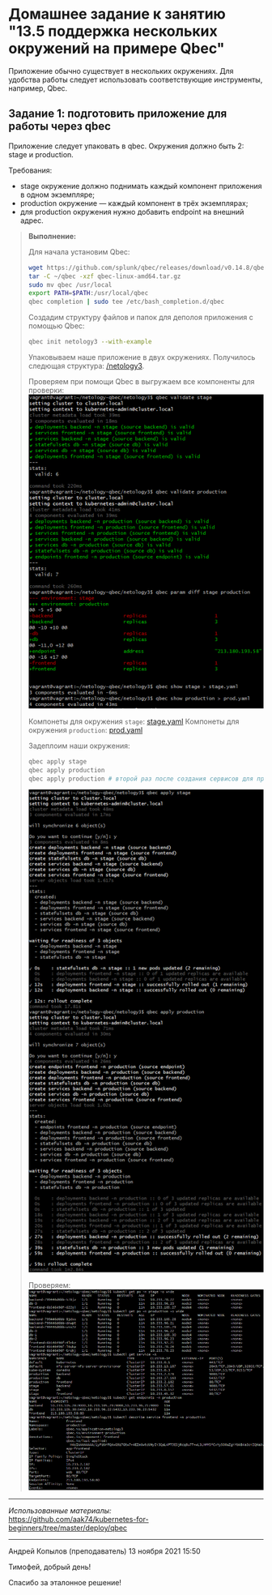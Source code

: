 # Домашнее задание к занятию "13.5 поддержка нескольких окружений на примере Qbec"
Приложение обычно существует в нескольких окружениях. Для удобства работы следует использовать соответствующие инструменты, например, Qbec.

## Задание 1: подготовить приложение для работы через qbec
Приложение следует упаковать в qbec. Окружения должно быть 2: stage и production. 

Требования:
* stage окружение должно поднимать каждый компонент приложения в одном экземпляре;
* production окружение — каждый компонент в трёх экземплярах;
* для production окружения нужно добавить endpoint на внешний адрес.
 
> **Выполнение:**    
> 
> Для начала установим Qbec:
> ```bash
> wget https://github.com/splunk/qbec/releases/download/v0.14.8/qbec-linux-amd64.tar.gz
> tar -C ~/qbec -xzf qbec-linux-amd64.tar.gz
> sudo mv qbec /usr/local
> export PATH=$PATH:/usr/local/qbec
> qbec completion | sudo tee /etc/bash_completion.d/qbec
> ```
> 
> Создадим структуру файлов и папок для деполоя приложения с помощью Qbec:    
> ```bash
> qbec init netology3 --with-example
> ```
>
> Упаковываем наше приложение в двух окружениях. Получилось следющая структура: [/netology3](./netology3).    
>
> Проверяем при помощи Qbec в выгружаем все компоненты для проверки:    
> ![13-05-01](img/1.png)
>
> Компонеты для окружения `stage`: [stage.yaml](./stage.yaml)
> Компонеты для окружения `production`: [prod.yaml](./prod.yaml)
>
> Задеплоим наши окружения:
> ```bash
> qbec apply stage
> qbec apply production
> qbec apply production # второй раз после создания сервисов для применения endpoints
> ```
> 
> ![13-05-02](img/2.png)
>
> Проверяем:    
> ![13-05-03](img/3.png)

---

*Использованные материалы:*    
https://github.com/aak74/kubernetes-for-beginners/tree/master/deploy/qbec


---

Андрей Копылов (преподаватель)
13 ноября 2021 15:50

Тимофей, добрый день!

Спасибо за эталонное решение!

